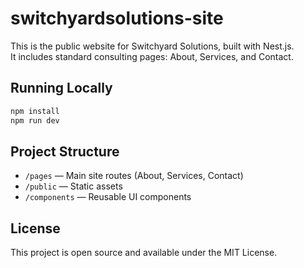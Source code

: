 # switchyardsolutions-site

This is the public website for Switchyard Solutions, built with Nest.js.  
It includes standard consulting pages: About, Services, and Contact.

## Running Locally

```bash
npm install
npm run dev
```

## Project Structure

- `/pages` — Main site routes (About, Services, Contact)
- `/public` — Static assets
- `/components` — Reusable UI components

## License

This project is open source and available under the MIT License.